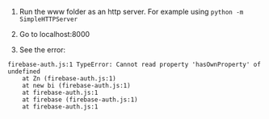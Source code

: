 1. Run the www folder as an http server. For example using `python -m SimpleHTTPServer`

2. Go to localhost:8000

3. See the error:

```
firebase-auth.js:1 TypeError: Cannot read property 'hasOwnProperty' of undefined
    at Zn (firebase-auth.js:1)
    at new bi (firebase-auth.js:1)
    at firebase-auth.js:1
    at firebase (firebase-auth.js:1)
    at firebase-auth.js:1
 ```
